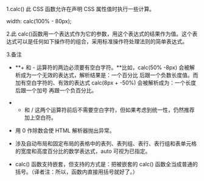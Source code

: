 1.calc() 此 CSS 函数允许在声明 CSS 属性值时执行一些计算。

width: calc(100% - 80px);

2.此 calc()函数用一个表达式作为它的参数，用这个表达式的结果作为值。这个表达式可以是任何如下操作符的组合，采用标准操作符处理法则的简单表达式。

3.备注

- **+ 和 - 运算符的两边必须要有空白字符。**比如，calc(50% -8px) 会被解析成为一个无效的表达式，解析结果是：一个百分比 后跟一个负数长度值。而加有空白字符的、有效的表达式 calc(8px + -50%) 会被解析成为：一个长度 后跟一个加号 再跟一个负百分比。
    
- * 和 / 这两个运算符前后不需要空白字符，但如果考虑到统一性，仍然推荐加上空白符。
    
- 用 0 作除数会使 HTML 解析器抛出异常。
    
- 涉及自动布局和固定布局的表格中的表列、表列组、表行、表行组和表单元格的宽度和高度百分比的数学表达式，auto 可视为已指定。
    
- calc() 函数支持嵌套，但支持的方式是：把被嵌套的 calc() 函数全当成普通的括号。（译者注：所以，函数内直接用括号就好了。）